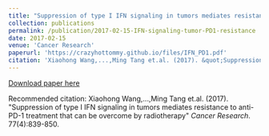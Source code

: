 ```yaml
---
title: "Suppression of type I IFN signaling in tumors mediates resistance to anti-PD-1 treatment that can be overcome by radiotherapy"
collection: publications
permalink: /publication/2017-02-15-IFN-signaling-tumor-PD1-resistance
date: 2017-02-15
venue: 'Cancer Research'
paperurl: 'https://crazyhottommy.github.io/files/IFN_PD1.pdf'
citation: 'Xiaohong Wang,...,Ming Tang et.al. (2017). &quot;Suppression of type I IFN signaling in tumors mediates resistance to anti-PD-1 treatment that can be overcome by radiotherapy&quot; <i>Cancer Research</i>. 77(4):839-850.'
---
```


<a href='https://crazyhottommy.github.io/files/IFN_PD1.pdf'>Download paper here</a>

Recommended citation: Xiaohong Wang,...,Ming Tang et.al. (2017). "Suppression of type I IFN signaling in tumors mediates resistance to anti-PD-1 treatment that can be overcome by radiotherapy" <i>Cancer Research</i>. 77(4):839-850.
